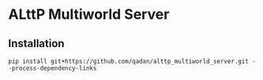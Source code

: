 # ALttP Multiworld Server

## Installation

```
pip install git+https://github.com/qadan/alttp_multiworld_server.git --process-dependency-links
```
